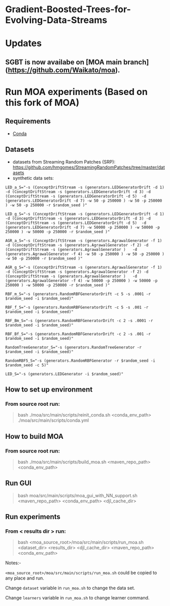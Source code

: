# Gradient-Boosted-Trees-for-Evolving-Data-Streams
# Updates
## SGBT is now availabe on [MOA main branch] (https://github.com/Waikato/moa).

# Run MOA experiments (Based on this fork of MOA)
## Requirements
* [Conda](https://docs.conda.io/projects/conda/en/latest/user-guide/install/index.html)
## Datasets
* datasets from Streaming Random Patches (SRP): https://github.com/hmgomes/StreamingRandomPatches/tree/master/datasets
* synthetic data sets:
```
LED_a_S="-s (ConceptDriftStream -s (generators.LEDGeneratorDrift -d 1)   -d (ConceptDriftStream -s (generators.LEDGeneratorDrift -d 3) -d (ConceptDriftStream -s (generators.LEDGeneratorDrift -d 5)  -d (generators.LEDGeneratorDrift -d 7) -w 50 -p 250000 ) -w 50 -p 250000 ) -w 50 -p 250000 -r $random_seed )"

LED_g_S="-s (ConceptDriftStream -s (generators.LEDGeneratorDrift -d 1)   -d (ConceptDriftStream -s (generators.LEDGeneratorDrift -d 3) -d (ConceptDriftStream -s (generators.LEDGeneratorDrift -d 5)  -d (generators.LEDGeneratorDrift -d 7) -w 50000 -p 250000 ) -w 50000 -p 250000 ) -w 50000 -p 250000 -r $random_seed )"
```
```
AGR_a_S="-s (ConceptDriftStream -s (generators.AgrawalGenerator -f 1) -d (ConceptDriftStream -s (generators.AgrawalGenerator -f 2) -d (ConceptDriftStream -s (generators.AgrawalGenerator )   -d (generators.AgrawalGenerator -f 4) -w 50 -p 250000 ) -w 50 -p 250000 ) -w 50 -p 250000 -r $random_seed )"

AGR_g_S="-s (ConceptDriftStream -s (generators.AgrawalGenerator -f 1) -d (ConceptDriftStream -s (generators.AgrawalGenerator -f 2) -d (ConceptDriftStream -s (generators.AgrawalGenerator )   -d (generators.AgrawalGenerator -f 4) -w 50000 -p 250000 ) -w 50000 -p 250000 ) -w 50000 -p 250000 -r $random_seed )"
```
```
RBF_m_S="-s (generators.RandomRBFGeneratorDrift -c 5 -s .0001 -r $random_seed -i $random_seed)"

RBF_f_S="-s (generators.RandomRBFGeneratorDrift -c 5 -s .001 -r $random_seed -i $random_seed)"
```
```
RBF_Bm_S="-s (generators.RandomRBFGeneratorDrift -c 2 -s .0001 -r $random_seed -i $random_seed)"

RBF_Bf_S="-s (generators.RandomRBFGeneratorDrift -c 2 -s .001 -r $random_seed -i $random_seed)"
```
```
RandomTreeGenerator_S="-s (generators.RandomTreeGenerator -r $random_seed -i $random_seed)"

RandomRBF5_S="-s (generators.RandomRBFGenerator -r $random_seed -i $random_seed -c 5)"

LED_S="-s (generators.LEDGenerator -i $random_seed)"
```
## How to set up environment
### From source root run:
> bash ./moa/src/main/scripts/reinit_conda.sh <conda_env_path> ./moa/src/main/scripts/conda.yml
## How to build MOA
### From source root run:
> bash ./moa/src/main/scripts/build_moa.sh <maven_repo_path> <conda_env_path>
## Run GUI
> bash moa/src/main/scripts/moa_gui_with_NN_support.sh <maven_repo_path> <conda_env_path> <djl_cache_dir>
## Run experiments
### From < results dir > run:
> bash <moa_source_root>/moa/src/main/scripts/run_moa.sh <dataset_dir> <results_dir> <djl_cache_dir> <maven_repo_path> <conda_env_path>

Notes:- 

```<moa_source_root>/moa/src/main/scripts/run_moa.sh``` could be copied to any place and run.

Change ```dataset``` variable in ```run_moa.sh``` to change the data set.

Change ```learners``` variable in ```run_moa.sh``` to change learner command. 
